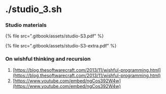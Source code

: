 # ./studio\_3.sh

### Studio materials

{% file src=".gitbook/assets/studio-S3.pdf" %}

{% file src=".gitbook/assets/studio-S3-extra.pdf" %}

### On wishful thinking and recursion

1. [https://blog.thesoftwarecraft.com/2013/11/wishful-programming.html](https://blog.thesoftwarecraft.com/2013/11/wishful-programming.html)
2. [https://www.youtube.com/embed/ngCos392W4w](https://www.youtube.com/embed/ngCos392W4w)
